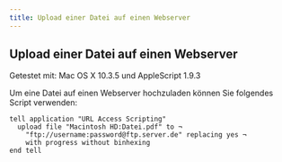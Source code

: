 ```yaml
---
title: Upload einer Datei auf einen Webserver
---
```


## Upload einer Datei auf einen Webserver

Getestet mit: Mac OS X 10.3.5 und AppleScript 1.9.3

Um eine Datei auf einen Webserver hochzuladen können Sie folgendes Script verwenden:

```applescript
tell application "URL Access Scripting"
  upload file "Macintosh HD:Datei.pdf" to ¬
    "ftp://username:password@ftp.server.de" replacing yes ¬
    with progress without binhexing
end tell
```
